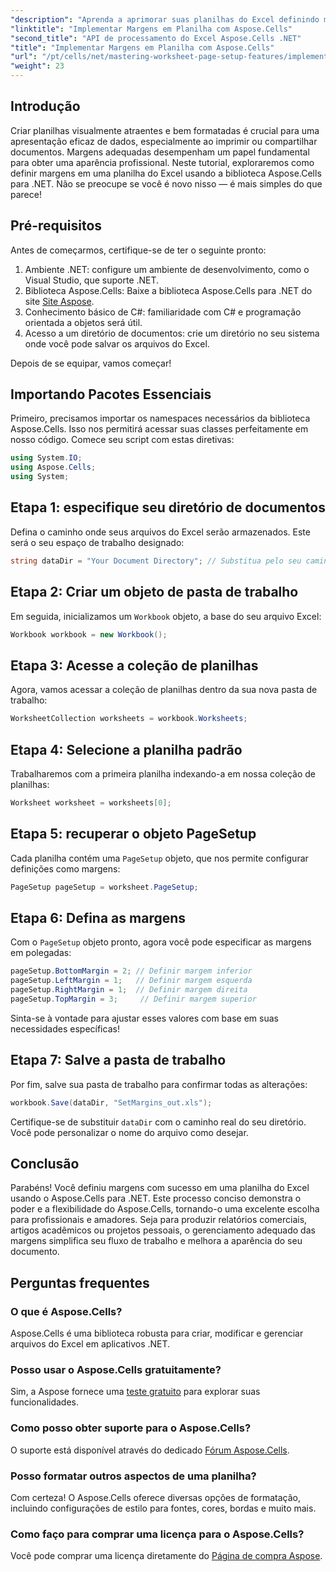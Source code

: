 ```yaml
---
"description": "Aprenda a aprimorar suas planilhas do Excel definindo margens com a biblioteca Aspose.Cells para .NET. Este tutorial passo a passo simplifica o processo, dando à sua apresentação de dados uma aparência profissional e elegante."
"linktitle": "Implementar Margens em Planilha com Aspose.Cells"
"second_title": "API de processamento do Excel Aspose.Cells .NET"
"title": "Implementar Margens em Planilha com Aspose.Cells"
"url": "/pt/cells/net/mastering-worksheet-page-setup-features/implement-margins-in-worksheet/"
"weight": 23
---
```


## Introdução

Criar planilhas visualmente atraentes e bem formatadas é crucial para uma apresentação eficaz de dados, especialmente ao imprimir ou compartilhar documentos. Margens adequadas desempenham um papel fundamental para obter uma aparência profissional. Neste tutorial, exploraremos como definir margens em uma planilha do Excel usando a biblioteca Aspose.Cells para .NET. Não se preocupe se você é novo nisso — é mais simples do que parece!

## Pré-requisitos

Antes de começarmos, certifique-se de ter o seguinte pronto:

1. Ambiente .NET: configure um ambiente de desenvolvimento, como o Visual Studio, que suporte .NET.
2. Biblioteca Aspose.Cells: Baixe a biblioteca Aspose.Cells para .NET do site [Site Aspose](https://releases.aspose.com/cells/net/).
3. Conhecimento básico de C#: familiaridade com C# e programação orientada a objetos será útil.
4. Acesso a um diretório de documentos: crie um diretório no seu sistema onde você pode salvar os arquivos do Excel.

Depois de se equipar, vamos começar!

## Importando Pacotes Essenciais

Primeiro, precisamos importar os namespaces necessários da biblioteca Aspose.Cells. Isso nos permitirá acessar suas classes perfeitamente em nosso código. Comece seu script com estas diretivas:

```csharp
using System.IO;
using Aspose.Cells;
using System;
```

## Etapa 1: especifique seu diretório de documentos

Defina o caminho onde seus arquivos do Excel serão armazenados. Este será o seu espaço de trabalho designado:

```csharp
string dataDir = "Your Document Directory"; // Substitua pelo seu caminho atual
```

## Etapa 2: Criar um objeto de pasta de trabalho

Em seguida, inicializamos um `Workbook` objeto, a base do seu arquivo Excel:

```csharp
Workbook workbook = new Workbook();
```

## Etapa 3: Acesse a coleção de planilhas

Agora, vamos acessar a coleção de planilhas dentro da sua nova pasta de trabalho:

```csharp
WorksheetCollection worksheets = workbook.Worksheets;
```

## Etapa 4: Selecione a planilha padrão

Trabalharemos com a primeira planilha indexando-a em nossa coleção de planilhas:

```csharp
Worksheet worksheet = worksheets[0];
```

## Etapa 5: recuperar o objeto PageSetup

Cada planilha contém uma `PageSetup` objeto, que nos permite configurar definições como margens:

```csharp
PageSetup pageSetup = worksheet.PageSetup;
```

## Etapa 6: Defina as margens

Com o `PageSetup` objeto pronto, agora você pode especificar as margens em polegadas:

```csharp
pageSetup.BottomMargin = 2; // Definir margem inferior
pageSetup.LeftMargin = 1;   // Definir margem esquerda
pageSetup.RightMargin = 1;  // Definir margem direita
pageSetup.TopMargin = 3;     // Definir margem superior
```

Sinta-se à vontade para ajustar esses valores com base em suas necessidades específicas!

## Etapa 7: Salve a pasta de trabalho

Por fim, salve sua pasta de trabalho para confirmar todas as alterações:

```csharp
workbook.Save(dataDir, "SetMargins_out.xls");
```

Certifique-se de substituir `dataDir` com o caminho real do seu diretório. Você pode personalizar o nome do arquivo como desejar.

## Conclusão

Parabéns! Você definiu margens com sucesso em uma planilha do Excel usando o Aspose.Cells para .NET. Este processo conciso demonstra o poder e a flexibilidade do Aspose.Cells, tornando-o uma excelente escolha para profissionais e amadores. Seja para produzir relatórios comerciais, artigos acadêmicos ou projetos pessoais, o gerenciamento adequado das margens simplifica seu fluxo de trabalho e melhora a aparência do seu documento.

## Perguntas frequentes

### O que é Aspose.Cells?  
Aspose.Cells é uma biblioteca robusta para criar, modificar e gerenciar arquivos do Excel em aplicativos .NET.

### Posso usar o Aspose.Cells gratuitamente?  
Sim, a Aspose fornece uma [teste gratuito](https://releases.aspose.com/) para explorar suas funcionalidades.

### Como posso obter suporte para o Aspose.Cells?  
O suporte está disponível através do dedicado [Fórum Aspose.Cells](https://forum.aspose.com/c/cells/9).

### Posso formatar outros aspectos de uma planilha?  
Com certeza! O Aspose.Cells oferece diversas opções de formatação, incluindo configurações de estilo para fontes, cores, bordas e muito mais.

### Como faço para comprar uma licença para o Aspose.Cells?  
Você pode comprar uma licença diretamente do [Página de compra Aspose](https://purchase.aspose.com/buy).